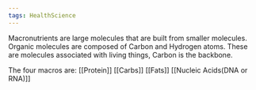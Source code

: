 ```yaml
---
tags: HealthScience
---
```

Macronutrients are large molecules that are built from smaller molecules. Organic molecules are composed of Carbon and Hydrogen atoms. These are molecules associated with living things, Carbon is the backbone.

The four macros are:
[[Protein]]
[[Carbs]]
[[Fats]]
[[Nucleic Acids(DNA or RNA)]]